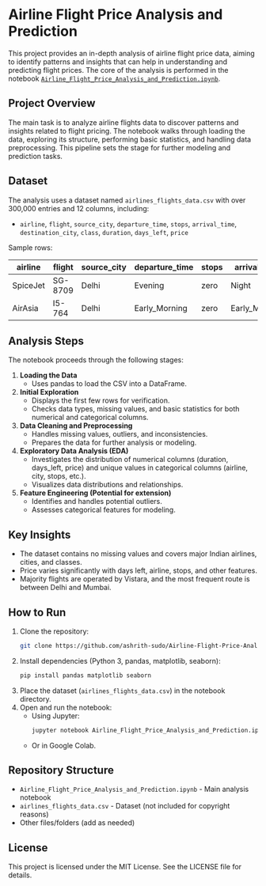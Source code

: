 # Airline Flight Price Analysis and Prediction

This project provides an in-depth analysis of airline flight price data, aiming to identify patterns and insights that can help in understanding and predicting flight prices. The core of the analysis is performed in the notebook [`Airline_Flight_Price_Analysis_and_Prediction.ipynb`](Airline_Flight_Price_Analysis_and_Prediction.ipynb).



## Project Overview

The main task is to analyze airline flights data to discover patterns and insights related to flight pricing. The notebook walks through loading the data, exploring its structure, performing basic statistics, and handling data preprocessing. This pipeline sets the stage for further modeling and prediction tasks.

## Dataset

The analysis uses a dataset named `airlines_flights_data.csv` with over 300,000 entries and 12 columns, including:

- `airline`, `flight`, `source_city`, `departure_time`, `stops`, `arrival_time`, `destination_city`, `class`, `duration`, `days_left`, `price`

Sample rows:

| airline  | flight | source_city | departure_time | stops | arrival_time | destination_city | class   | duration | days_left | price |
|----------|--------|-------------|---------------|-------|--------------|------------------|---------|----------|-----------|-------|
| SpiceJet | SG-8709| Delhi       | Evening       | zero  | Night        | Mumbai           | Economy | 2.17     | 1         | 5953  |
| AirAsia  | I5-764 | Delhi       | Early_Morning | zero  | Early_Morning| Mumbai           | Economy | 2.17     | 1         | 5956  |

## Analysis Steps

The notebook proceeds through the following stages:

1. **Loading the Data**
   - Uses pandas to load the CSV into a DataFrame.
2. **Initial Exploration**
   - Displays the first few rows for verification.
   - Checks data types, missing values, and basic statistics for both numerical and categorical columns.
3. **Data Cleaning and Preprocessing**
   - Handles missing values, outliers, and inconsistencies.
   - Prepares the data for further analysis or modeling.
4. **Exploratory Data Analysis (EDA)**
   - Investigates the distribution of numerical columns (duration, days_left, price) and unique values in categorical columns (airline, city, stops, etc.).
   - Visualizes data distributions and relationships.
5. **Feature Engineering (Potential for extension)**
   - Identifies and handles potential outliers.
   - Assesses categorical features for modeling.

## Key Insights

- The dataset contains no missing values and covers major Indian airlines, cities, and classes.
- Price varies significantly with days left, airline, stops, and other features.
- Majority flights are operated by Vistara, and the most frequent route is between Delhi and Mumbai.

## How to Run

1. Clone the repository:
    ```bash
    git clone https://github.com/ashrith-sudo/Airline-Flight-Price-Analysis-and-Prediction.git
    ```
2. Install dependencies (Python 3, pandas, matplotlib, seaborn):
    ```bash
    pip install pandas matplotlib seaborn
    ```
3. Place the dataset (`airlines_flights_data.csv`) in the notebook directory.
4. Open and run the notebook:
    - Using Jupyter:
        ```bash
        jupyter notebook Airline_Flight_Price_Analysis_and_Prediction.ipynb
        ```
    - Or in Google Colab.

## Repository Structure

- `Airline_Flight_Price_Analysis_and_Prediction.ipynb` - Main analysis notebook
- `airlines_flights_data.csv` - Dataset (not included for copyright reasons)
- Other files/folders (add as needed)

## License

This project is licensed under the MIT License. See the LICENSE file for details.
